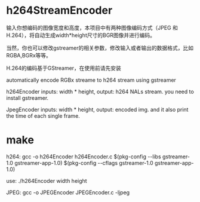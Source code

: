 # h264StreamEncoder
输入你想编码的图像宽度和高度，本项目中有两种图像编码方式（JPEG 和 H.264），将自动生成width*height尺寸的BGR图像并进行编码。

当然，你也可以修改gstreamer的相关参数，修改输入或者输出的数据格式，比如RGBA,BGRx等等。

H.264的编码基于GStreamer，在使用前请先安装

automatically encode RGBx streame to h264 stream using gstreamer

h264Encoder inputs: width * height, output: h264 NALs stream. you need to install gstreamer.

JpegEncoder inputs: width * height, output: encoded img. and it also print  the time of each single frame.

# make
h264:
gcc -o h264Encoder h264Encoder.c $(pkg-config --libs gstreamer-1.0 gstreamer-app-1.0) $(pkg-config --cflags gstreamer-1.0 gstreamer-app-1.0)

use: ./h264Encoder width height

JPEG:
gcc -o JPEGEncoder JPEGEncoder.c -ljpeg

